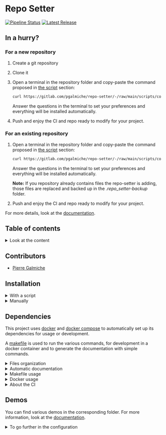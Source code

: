 # Repo Setter

[![Pipeline Status](https://gitlab.com/pgalmiche/repo-setter/badges/main/pipeline.svg)](https://gitlab.com/pgalmiche/repo-setter/-/commits/main)
[![Latest Release](https://gitlab.com/pgalmiche/repo-setter/-/badges/release.svg)](https://gitlab.com/pgalmiche/repo-setter/-/releases)

## In a hurry?

### For a new repository

1. Create a git repository
2. Clone it

3. Open a terminal in the repository folder and copy-paste the command proposed in [the script](#script) section:

   ```bash
   curl https://gitlab.com/pgalmiche/repo-setter/-/raw/main/scripts/config-init | bash
   ```

   Answer the questions in the terminal to set your preferences and everything will be installed automatically.

4. Push and enjoy the CI and repo ready to modify for your project.

### For an existing repository

1. Open a terminal in the repository folder and copy-paste the command proposed in [the script](#script) section:

   ```bash
   curl https://gitlab.com/pgalmiche/repo-setter/-/raw/main/scripts/config-init | bash
   ```

   Answer the questions in the terminal to set your preferences and everything will be installed automatically.

   **Note:** If you repository already contains files the repo-setter is adding, those files are replaced and backed up in
   the _.repo_setter-backup_ folder.

2. Push and enjoy the CI and repo ready to modify for your project.

For more details, look at the [documentation](https://pgalmiche.gitlab.io/repo-setter/).

## Table of contents

<details>
  <summary>Look at the content</summary>

- [In a hurry?](#in-a-hurry?)
- [Contributor(s)](#contributors)
- [Installation](#installation)
  - [Script](#script)
  - [Manual](#manual)
- [Utilities](#utilities)
  - [File management](#file-management)
  - [Automation with Doxygen](#automation-with-doxygen)
  - [Make and its Makefile](#make-and-its-makefile)
    - [Make installation](#make-installation)
    - [Make usage](#make-usage)
  - [Docker](#docker)
    - [Docker Installation](#docker-installation)
    - [Docker basic use](#docker-basic-use)
    - [Docker volumes and environment variables](#docker-volumes-and-environment-variables)
- [Demos](#demos)
- [Customization](#customization)
- [Some useful tools](#some-useful-tools)
  - [Lazygit and Lazydocker](#lazygit-and-lazydocker)

</details>

## Contributors

- [Pierre Galmiche](https://pgalmiche.gitlab.io/)

## Installation

<details>
  <summary>With a script</summary>

### Script

You can initialize your repo with the following command:

```bash
curl https://gitlab.com/pgalmiche/repo-setter/-/raw/main/scripts/config-init | bash
```

</details>

<details>
  <summary>Manually</summary>

### Manual

Or you can clone it with the command:

```bash
git clone https://gitlab.com/pgalmiche/repo-setter.git
```

To install the submodules in their last version, use the command:

```bash
git submodule update --init --recursive
```

</details>

## Dependencies

This project uses [docker](https://www.docker.com/) and [docker compose](https://docs.docker.com/compose/) to automatically set up its dependencies for usage or development.

A [makefile](https://makefiletutorial.com/) is used to run the various commands, for development in a docker container and to generate the documentation with simple commands.

<details>
  <summary>Files organization</summary>

### File management

You can find in this repository the following folders:

- doc: contains the doxygen files for automatic documentation
- install: contains the files to create and manage docker containers
- scripts: contains the script to add the repo-setter files

The files available are:

- Makefile: contains commands for automation. See [corresponding section](#make-and-its-makefile)
</details>

<details>
  <summary>Automatic documentation</summary>
### Documentation automation with Doxygen

[This project documentation](https://pgalmiche.gitlab.io/repo-setter/) has been automatically generated using the [doxygen software](https://www.doxygen.nl/).

The [doxygen-awesome-css](https://github.com/jothepro/doxygen-awesome-css) git submodule is used for its personalized theme.

The generated documentation is automatically pushed to the GitLab project page using the `.gitlab-ci.yml` file.

</details>
<details>
  <summary>Makefile usage</summary>

### Make and its Makefile

#### Make installation

On Ubuntu, your can use the command:

```bash
sudo apt install build-essential
sudo apt install make
```

#### Make usage

Simply run:

```bash
make
```

to see the possible recipes.

The help will show you how to use it: `make [target]`.

Example:

```
make clean
```

will clean the folder by removing unwanted files.

</details>

<details>
  <summary>Docker usage </summary>

### Docker

When using docker, you need to:

- 1. Build `image(s)` (an image is like a virtual machine with all the required dependencies in it)
- 2. Run the image(s) in a `container` (equivalent to turning on the virtual machine)
- 3. Stop the container when you no longer need it.
- 4. (optional) Remove the docker image(s) from you computer

Then, according to your use, you can develop in the "running" container(s), or simply run them to run your code.

#### Docker Installation

You can follow the instructions given in the [docker.com docs](https://docs.docker.com/engine/install/) to install docker on your computer.

If you installed the Docker Desktop, you already have docker compose. Else, [follow the instructions](https://docs.docker.com/compose/install/) of the documentation.

#### Docker basic use

1. Build

In this project, you can simply run the following to build the docker images you need:

```bash
make build_docker
```

Once the image is build on your computer you just need to start and stop the containers.

2. Run

To run your containers, use:

```bash
make docker_run
```

This command will run the docker containers from the image you previously have build.
The containers can contain servers or just run a specific command.

3. Stop

To stop your containers and delete them, use:

```bash
make docker_stop
```

Use this command to remove the container you created, or stop them if they were not stopped (server).

4. Remove

Once you are done with the use of the project, you can remove all the images with:

```bash
make docker_images_removal
```

#### Docker volumes and environment variables

To specify where to load/save data, you can [mount volumes](https://docs.docker.com/storage/volumes/) to your containers.

Specify the important variables in the install/.env file

</details>

<details>
  <summary>About the CI</summary>

### Gitlab-ci

By default, if your project is private, your gitlab page is:

- with a unique domain
- private

To solve those problems you can:

1. Set up a reusable domain:

   You can go to Deploy>Pages and unselect the "Use unique domain" to let your page available

   at `https://you.gitlab.io/your-repo-name`.

2. Make your page public while the repo stays private.

   You can go to Settings>General>Visibility, project features, permissions and scroll to pages.
   Then, select "Everyone" instead of "Only Project Members."

#### Side Note:

If you tried to go to the page while in its unique domain version, your web browser might try again to this link and redirect to it
even if you fixed the domain.

To solve this problem, simply delete the cache/history of your web browser and try again.

</details>

## Demos

You can find various demos in the corresponding folder.
For more information, look at the [documentation](https://pgalmiche.gitlab.io/repo-setter/).

<details>
  <summary>To go further in the configuration</summary>

## Customization

You can customize this repo by:

- adding your own development code
- adding new targets to the makefile
- adding the .env variables for the docker volume management
- changing the /doc/Doxyfile to personalize the documentation
- adding scripts of your convenience/personalizing the git submodules/CI

More details are to come in this section.

## Some useful tools

### Lazygit and Lazydocker

To manage your git repository and docker, you can use the powerful tools created by `Jesse Duffield`:

- [Lazygit](https://github.com/jesseduffield/lazygit)
- [Lazydocker](https://github.com/jesseduffield/lazydocker)
</details>

